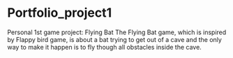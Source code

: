 # Portfolio_project1
Personal 1st game project: Flying Bat
The Flying Bat game, which is inspired by Flappy bird game, is about a bat trying to get out of a cave and the only way to make it happen is to fly though all obstacles inside the cave. 
